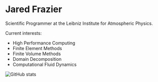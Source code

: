# Jared Frazier

Scientific Programmer at the Leibniz Institute for Atmospheric Physics. 

Current interests:
* High Performance Computing
* Finite Element Methods
* Finite Volume Methods
* Domain Decomposition
* Computational Fluid Dynamics

![GitHub stats](https://github-readme-stats.vercel.app/api?username=jfdev001&show_icons=true&theme=dark&hide_title=true&rank_icon=github)

<!--![Top Langs](https://github-readme-stats.vercel.app/api/top-langs/?username=jfdev001&layout=compact&theme=dark&hide=cmake)

<!--
Languages:

| Language    | Proficiency |
| ----------- | ----------- |
| Python      | Proficient       |
| Julia           | Proficient        |
| C       | Proficient|
| C++ | Proficient |
| Mathematica | Somewhat Proficient |
| R           | Somewhat Proficient |
| MATLAB | Limited Proficiency |
-->


<!-- [![Top Langs](https://github-readme-stats.vercel.app/api/top-langs/?username=jfdev001)](https://github.com/anuraghazra/github-readme-stats) -->

<!--
**jfdev001/jfdev001** is a ✨ _special_ ✨ repository because its `README.md` (this file) appears on your GitHub profile.

Here are some ideas to get you started:

- 🔭 I’m currently working on ...
- 🌱 I’m currently learning ...
- 👯 I’m looking to collaborate on ...
- 🤔 I’m looking for help with ...
- 💬 Ask me about ...
- 📫 How to reach me: ...
- 😄 Pronouns: ...
- ⚡ Fun fact: ...
-->
